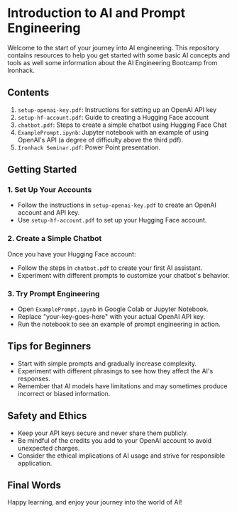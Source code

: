 # Introduction to AI and Prompt Engineering

Welcome to the start of your journey into AI engineering. This repository contains resources to help you get started with some basic AI concepts and tools as well some information about the AI Engineering Bootcamp from Ironhack.

## Contents

1. `setup-openai-key.pdf`: Instructions for setting up an OpenAI API key
2. `setup-hf-account.pdf`: Guide to creating a Hugging Face account
3. `chatbot.pdf`: Steps to create a simple chatbot using Hugging Face Chat
4. `ExamplePrompt.ipynb`: Jupyter notebook with an example of using OpenAI's API (a degree of difficulty above the third pdf).
5. `Ironhack Seminar.pdf`: Power Point presentation.

## Getting Started

### 1. Set Up Your Accounts

- Follow the instructions in `setup-openai-key.pdf` to create an OpenAI account and API key.
- Use `setup-hf-account.pdf` to set up your Hugging Face account.

### 2. Create a Simple Chatbot

Once you have your Hugging Face account:
- Follow the steps in `chatbot.pdf` to create your first AI assistant.
- Experiment with different prompts to customize your chatbot's behavior.

### 3. Try Prompt Engineering

- Open `ExamplePrompt.ipynb` in Google Colab or Jupyter Notebook.
- Replace "your-key-goes-here" with your actual OpenAI API key.
- Run the notebook to see an example of prompt engineering in action.

## Tips for Beginners

- Start with simple prompts and gradually increase complexity.
- Experiment with different phrasings to see how they affect the AI's responses.
- Remember that AI models have limitations and may sometimes produce incorrect or biased information.

## Safety and Ethics

- Keep your API keys secure and never share them publicly.
- Be mindful of the credits you add to your OpenAI account to avoid unexpected charges.
- Consider the ethical implications of AI usage and strive for responsible application.

## Final Words 

Happy learning, and enjoy your journey into the world of AI!
